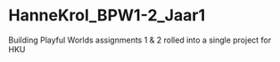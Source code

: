 # HanneKrol_BPW1-2_Jaar1
Building Playful Worlds assignments 1 &amp; 2 rolled into a single project for HKU

